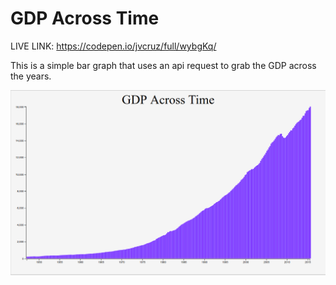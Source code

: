 # GDP Across Time

LIVE LINK: https://codepen.io/jvcruz/full/wybgKq/

This is a simple bar graph that uses an api request to grab the GDP across the years.

![Visual](/visual.png)